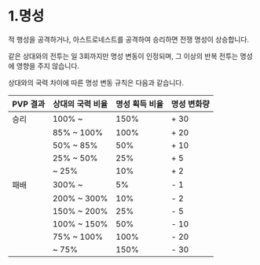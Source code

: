 # 1.명성

 적 행성을 공격하거나, 아스트로네스트를 공격하여 승리하면 전쟁 명성이 상승합니다.

같은 상대와의 전투는 일 3회까지만 명성 변동이 인정되며, 그 이상의 반복 전투는 명성에 영향을 주지 않습니다.

상대와의 국력 차이에 따른 명성 변동 규칙은 다음과 같습니다.

| PVP 결과 | 상대의 국력 비율 | 명성 획득 비율 | 명성 변화량 |
| -------- | ---------------- | -------------- | ----------- |
| 승리     | 100% ~           | 150%           | + 30        |
|          | 85% ~ 100%       | 100%           | + 20        |
|          | 50% ~ 85%        | 50%            | + 10        |
|          | 25% ~ 50%        | 25%            | + 5         |
|          | ~ 25%            | 10%            | + 2         |
| 패배     | 300% ~           | 5%             | - 1         |
|          | 200% ~ 300%      | 10%            | - 2         |
|          | 150% ~ 200%      | 25%            | - 5         |
|          | 100% ~ 150%      | 50%            | - 10        |
|          | 75% ~ 100%       | 100%           | - 20        |
|          | ~ 75%            | 150%           | - 30        |